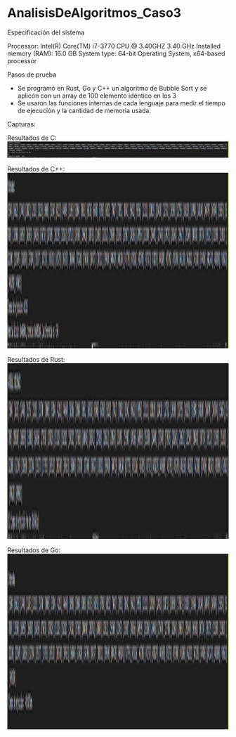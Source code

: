 # AnalisisDeAlgoritmos_Caso3

Especificación del sistema

Processor: Intel(R) Core(TM) i7-3770 CPU @ 3.40GHZ 3.40 GHz
Installed memory (RAM): 16.0 GB
System type: 64-bit Operating System, x64-based processor

Pasos de prueba
- Se programó en Rust, Go y C++ un algoritmo de Bubble Sort y se aplicón con un array de 100 elemento idéntico en los 3
- Se usaron las funciones internas de cada lenguaje para medir el tiempo de ejecución y la cantidad de memoria usada.

Capturas:

Resultados de C:
<img src="Capturas/c.PNG" alt="Screenshot"/>

Resultados de C++:
<img src="Capturas/c++.PNG" height="400" alt="Screenshot"/>

Resultados de Rust:
<img src="Capturas/rust.PNG" height="400" alt="Screenshot"/>

Resultados de Go:
<img src="Capturas/go.PNG" height="400" alt="Screenshot"/>
